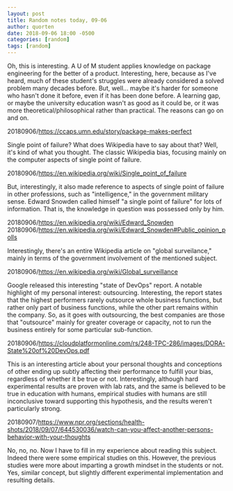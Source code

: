 ```yaml
---
layout: post
title: Random notes today, 09-06
author: quorten
date: 2018-09-06 18:00 -0500
categories: [random]
tags: [random]
---
```


Oh, this is interesting.  A U of M student applies knowledge on
package engineering for the better of a product.  Interesting, here,
because as I've heard, much of these student's struggles were already
considered a solved problem many decades before.  But, well... maybe
it's harder for someone who hasn't done it before, even if it has been
done before.  A learning gap, or maybe the university education wasn't
as good as it could be, or it was more theoretical/philosophical
rather than practical.  The reasons can go on and on.

20180906/https://ccaps.umn.edu/story/package-makes-perfect

Single point of failure?  What does Wikipedia have to say about that?
Well, it's kind of what you thought.  The classic Wikipedia bias,
focusing mainly on the computer aspects of single point of failure.

20180906/https://en.wikipedia.org/wiki/Single_point_of_failure

<!-- more -->

But, interestingly, it also made reference to aspects of single point
of failure in other professions, such as "intelligence," in the
government military sense.  Edward Snowden called himself "a single
point of failure" for lots of information.  That is, the knowledge in
question was possessed only by him.

20180906/https://en.wikipedia.org/wiki/Edward_Snowden  
20180906/https://en.wikipedia.org/wiki/Edward_Snowden#Public_opinion_polls

Interestingly, there's an entire Wikipedia article on "global
surveilance," mainly in terms of the government involvement of the
mentioned subject.

20180906/https://en.wikipedia.org/wiki/Global_surveillance

Google released this interesting "state of DevOps" report.  A notable
highlight of my personal interest: outsourcing.  Interesting, the
report states that the highest performers rarely outsource whole
business functions, but rather only part of business functions, while
the other part remains within the company.  So, as it goes with
outsourcing, the best companies are those that "outsource" mainly for
greater coverage or capacity, not to run the business entirely for
some particular sub-function.

20180906/https://cloudplatformonline.com/rs/248-TPC-286/images/DORA-State%20of%20DevOps.pdf

This is an interesting article about your personal thoughts and
conceptions of other ending up subtly affecting their performance to
fulfill your bias, regardless of whether it be true or not.
Interestingly, although hard experimental results are proven with lab
rats, and the same is believed to be true in education with humans,
empirical studies with humans are still inconclusive toward supporting
this hypothesis, and the results weren't particularly strong.

20180907/https://www.npr.org/sections/health-shots/2018/09/07/644530036/watch-can-you-affect-another-persons-behavior-with-your-thoughts

No, no, no.  Now I have to fill in my experience about reading this
subject.  Indeed there were some empirical studies on this.  However,
the previous studies were more about imparting a growth mindset in the
students or not.  Yes, similar concept, but slightly different
experimental implementation and resulting details.
